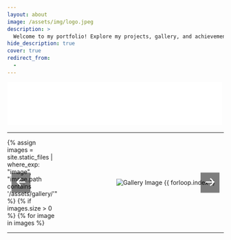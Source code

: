 ```yaml
---
layout: about
image: /assets/img/logo.jpeg
description: >
  Welcome to my portfolio! Explore my projects, gallery, and achievements in business analytics, data science, and more.
hide_description: true
cover: true
redirect_from:
  - 
---
```


<!-- Welcome Section -->
![Hello World Image](/assets/img/hello.gif)

---

<!--author-->

<!-- Custom Carousel Section -->
<div id="galleryCarousel" class="carousel">
  <div class="carousel-images" id="carousel-images">
    {% assign images = site.static_files | where_exp: "image", "image.path contains '/assets/gallery/'" %}
    {% if images.size > 0 %}
      {% for image in images %}
      <div class="carousel-item {% if forloop.first %}active{% endif %}">
        <img src="{{ image.path }}" alt="Gallery Image {{ forloop.index }}">
      </div>
      {% endfor %}
    {% else %}
      <div class="carousel-item active">
        <img src="/assets/img/default.jpg" alt="Default Image">
      </div>
    {% endif %}
  </div>
  <button class="carousel-button left" id="carousel-left">
    <svg xmlns="http://www.w3.org/2000/svg" viewBox="0 0 448 512" style="width: 24px; height: 24px; fill: white;">
      <path d="M9.4 233.4c-12.5 12.5-12.5 32.8 0 45.3l160 160c12.5 12.5 32.8 12.5 45.3 0s12.5-32.8 0-45.3L109.2 288 416 288c17.7 0 32-14.3 32-32s-14.3-32-32-32l-306.7 0L214.6 118.6c12.5-12.5 12.5-32.8 0-45.3s-32.8-12.5-45.3 0l-160 160z"/>
    </svg>
  </button>
  <button class="carousel-button right" id="carousel-right">
    <svg xmlns="http://www.w3.org/2000/svg" viewBox="0 0 448 512" style="width: 24px; height: 24px; fill: white;">
      <path d="M438.6 278.6c12.5-12.5 12.5-32.8 0-45.3l-160-160c-12.5-12.5-32.8-12.5-45.3 0s-12.5 32.8 0 45.3L338.8 224 32 224c-17.7 0-32 14.3-32 32s14.3 32 32 32l306.7 0L229.4 393.4c-12.5 12.5-12.5 32.8 0 45.3s32.8 12.5 45.3 0l160-160z"/>
    </svg>
  </button>
</div>

<style>
  .carousel {
    position: relative;
    width: 100%;
    margin: 0;
    overflow: hidden;
  }

  .carousel-images {
    display: flex;
    transition: transform 0.5s ease-in-out;
  }

  .carousel-item {
    flex: 0 0 100%;
    display: flex;
    justify-content: center;
    align-items: center;
    position: relative;
  }

  .carousel-item img {
    max-width: 100%;
    height: auto;
    object-fit: contain;
    display: block;
  }

  .carousel-button {
    position: absolute;
    top: 50%;
    transform: translateY(-50%);
    background-color: rgba(0, 0, 0, 0.5);
    border: none;
    padding: 10px;
    cursor: pointer;
    z-index: 10;
  }

  .carousel-button.left {
    left: 10px;
  }

  .carousel-button.right {
    right: 10px;
  }
</style>

<script>
  document.addEventListener("DOMContentLoaded", () => {
    const images = document.querySelectorAll(".carousel-item");
    const imagesContainer = document.getElementById("carousel-images");
    const leftButton = document.getElementById("carousel-left");
    const rightButton = document.getElementById("carousel-right");
    let currentIndex = 0;

    function updateCarousel() {
      const offset = currentIndex * -100;
      imagesContainer.style.transform = `translateX(${offset}%)`;
    }

    function moveSlide(direction) {
      currentIndex = (currentIndex + direction + images.length) % images.length;
      updateCarousel();
    }

    leftButton.addEventListener("click", () => moveSlide(-1));
    rightButton.addEventListener("click", () => moveSlide(1));

    function autoSwitch() {
      setInterval(() => moveSlide(1), 3000); // Change slide every 3 seconds
    }

    // Initialize carousel
    updateCarousel();
    autoSwitch();
  });
</script>

---
